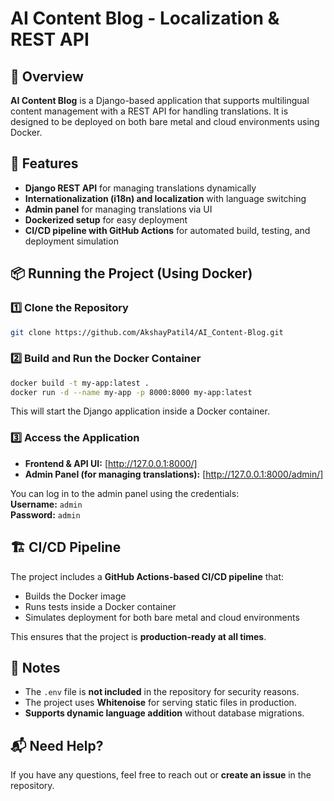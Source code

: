 # AI Content Blog - Localization & REST API

## 📌 Overview

**AI Content Blog** is a Django-based application that supports multilingual content management with a REST API for handling translations. It is designed to be deployed on both bare metal and cloud environments using Docker.

## 🚀 Features

- **Django REST API** for managing translations dynamically
- **Internationalization (i18n) and localization** with language switching
- **Admin panel** for managing translations via UI
- **Dockerized setup** for easy deployment
- **CI/CD pipeline with GitHub Actions** for automated build, testing, and deployment simulation

## 📦 Running the Project (Using Docker)

### 1️⃣ Clone the Repository

```sh
git clone https://github.com/AkshayPatil4/AI_Content-Blog.git
```

### 2️⃣ Build and Run the Docker Container

```sh
docker build -t my-app:latest .
docker run -d --name my-app -p 8000:8000 my-app:latest
```

This will start the Django application inside a Docker container.

### 3️⃣ Access the Application

- **Frontend & API UI:** [http://127.0.0.1:8000/]
- **Admin Panel (for managing translations):** [http://127.0.0.1:8000/admin/]

You can log in to the admin panel using the credentials:  
**Username:** `admin`  
**Password:** `admin`  

## 🏗 CI/CD Pipeline

The project includes a **GitHub Actions-based CI/CD pipeline** that:

- Builds the Docker image
- Runs tests inside a Docker container
- Simulates deployment for both bare metal and cloud environments

This ensures that the project is **production-ready at all times**.

## 📝 Notes

- The `.env` file is **not included** in the repository for security reasons.
- The project uses **Whitenoise** for serving static files in production.
- **Supports dynamic language addition** without database migrations.

## 📬 Need Help?

If you have any questions, feel free to reach out or **create an issue** in the repository.
